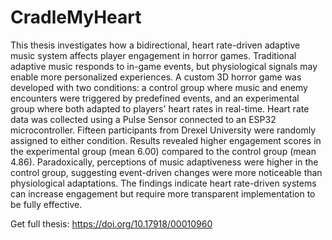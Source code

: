 # CradleMyHeart
This thesis investigates how a bidirectional, heart rate-driven adaptive music system affects player engagement in horror games. Traditional adaptive music responds to in-game events, but physiological signals may enable more personalized experiences. A custom 3D horror game was developed with two conditions: a control group where music and enemy encounters were triggered by predefined events, and an experimental group where both adapted to players' heart rates in real-time. Heart rate data was collected using a Pulse Sensor connected to an ESP32 microcontroller. Fifteen participants from Drexel University were randomly assigned to either condition. Results revealed higher engagement scores in the experimental group (mean 6.00) compared to the control group (mean 4.86). Paradoxically, perceptions of music adaptiveness were higher in the control group, suggesting event-driven changes were more noticeable than physiological adaptations. The findings indicate heart rate-driven systems can increase engagement but require more transparent implementation to be fully effective.

Get full thesis: https://doi.org/10.17918/00010960